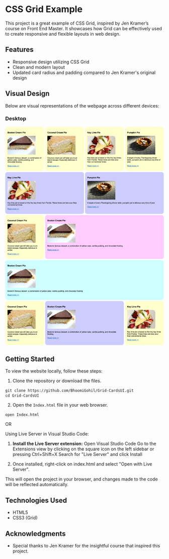 # CSS Grid Example

This project is a great example of CSS Grid, inspired by Jen Kramer’s course on Front End Master. It showcases how Grid can be effectively used to create responsive and flexible layouts in web design.

## Features

- Responsive design utilizing CSS Grid
- Clean and modern layout
- Updated card radius and padding compared to Jen Kramer's original design

## Visual Design

Below are visual representations of the webpage across different devices:

### Desktop

![Desktop View](desktop.png)

## Getting Started

To view the website locally, follow these steps:

1. Clone the repository or download the files.

```
git clone https://github.com/BhoomiGohil/Grid-CardsUI.git
cd Grid-CardsUI
```

2. Open the `Index.html` file in your web browser.

```
open Index.html
```

OR

Using Live Server in Visual Studio Code:

1. **Install the Live Server extension:**
   Open Visual Studio Code Go to the Extensions view by clicking on the square icon on the left sidebar or pressing Ctrl+Shift+X Search for "Live Server" and click Install

2. Once installed, right-click on index.html and select "Open with Live Server".

This will open the project in your browser, and changes made to the code will be reflected automatically.

## Technologies Used

- HTML5
- CSS3 (Grid)

## Acknowledgments

- Special thanks to Jen Kramer for the insightful course that inspired this project.
